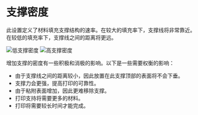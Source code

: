 支撑密度
====
此设置定义了材料填充支撑结构的速率。在较大的填充率下，支撑线将非常靠近。在较低的填充率下，支撑线之间的距离将更远。

<!--screenshot {
"image_path": "support_infill_rate_low.png",
"models": [{"script": "spiral_stair.scad"}],
"camera_position": [-95, 18, 116],
"settings": {
"support_enable": true,
"support_infill_rate": 10
},
"layer": 256,
"colours": 64
}-->
<!--screenshot {
"image_path": "support_infill_rate_high.png",
"models": [{"script": "spiral_stair.scad"}],
"camera_position": [-95, 18, 116],
"settings": {
"support_enable": true,
"support_infill_rate": 20
},
"layer": 256,
"colours": 64
}-->
![低支撑密度](../images/support_infill_rate_low.png)
![高支撑密度](../images/support_infill_rate_high.png)

增加支撑的密度有一些积极和消极的影响。以下是一些需要权衡的影响：
* 由于支撑线之间的距离较小，因此放置在此支撑顶部的表面将不会下垂。
* 支撑力会更强，提高打印的可靠性。
* 由于粘附表面增加，因此更难移除支撑。
* 打印支持将需要更多的材料。
* 打印将需要较长时间才能完成。
